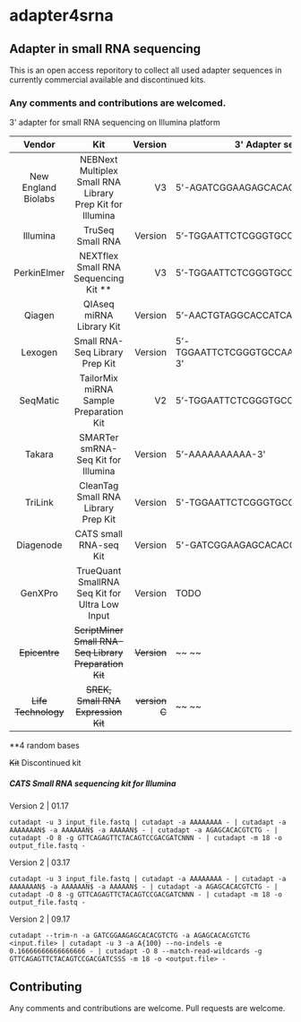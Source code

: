 # adapter4srna

## Adapter in small RNA sequencing
This is an open access reporitory to collect all used adapter sequences in currently commercial available and discontinued kits.

### Any comments and contributions are welcomed.


3' adapter for small RNA sequencing on Illumina platform


| Vendor        | Kit           | Version | 3' Adapter sequence |
|:-----------:|:-----------:|-----------:|-----------|
| New England Biolabs        | NEBNext Multiplex Small RNA Library Prep Kit for Illumina           | V3 | 5'-AGATCGGAAGAGCACACGTCT-3' |
| Illumina        | TruSeq Small RNA           | Version | 5’-TGGAATTCTCGGGTGCCAAGG-3' |
| PerkinElmer        | NEXTflex Small RNA Sequencing Kit **           | V3 | 5’-TGGAATTCTCGGGTGCCAAGG-3' |
| Qiagen        | QIAseq miRNA Library Kit           | Version | 5’-AACTGTAGGCACCATCAAT-3' |
| Lexogen        | Small RNA-Seq Library Prep Kit           | Version | 5’-TGGAATTCTCGGGTGCCAAGGAACTCCAGTCAC-3'  |
| SeqMatic        | TailorMix miRNA Sample Preparation Kit           | V2 | 5’-TGGAATTCTCGGGTGCCAAGG-3' |
| Takara        | SMARTer smRNA-Seq Kit for Illumina           | Version | 5’-AAAAAAAAAA-3' |
| TriLink        | CleanTag Small RNA Library Prep Kit           | Version | 5'-TGGAATTCTCGGGTGCCAAGG-3' |
| Diagenode        | CATS small RNA-seq Kit           | Version | 5'-GATCGGAAGAGCACACGTCTG-3'  |
| GenXPro         | TrueQuant SmallRNA Seq Kit for Ultra Low Input           | Version | TODO |
| ~~Epicentre~~        | ~~ScriptMiner Small RNA-Seq Library Preparation Kit~~           | ~~Version~~ | ~~ ~~ | 
| ~~Life Technology~~        | ~~SREK, Small RNA Expression Kit~~           | ~~version C~~ | ~~ ~~ | 

**4 random bases

~~Kit~~ Discontinued kit


##### CATS Small RNA sequencing kit for Illumina

Version 2 | 01.17
```
cutadapt -u 3 input_file.fastq | cutadapt -a AAAAAAAA - | cutadapt -a AAAAAAAN$ -a AAAAAAN$ -a AAAAAN$ - | cutadapt -a AGAGCACACGTCTG - | cutadapt -O 8 -g GTTCAGAGTTCTACAGTCCGACGATCNNN - | cutadapt -m 18 -o output_file.fastq -
```

Version 2 | 03.17
```
cutadapt -u 3 input_file.fastq | cutadapt -a AAAAAAAA - | cutadapt -a AAAAAAAN$ -a AAAAAAN$ -a AAAAAN$ - | cutadapt -a AGAGCACACGTCTG - | cutadapt -O 8 -g GTTCAGAGTTCTACAGTCCGACGATCNNN - | cutadapt -m 18 -o output_file.fastq -
```


Version 2 | 09.17
```
cutadapt --trim-n -a GATCGGAAGAGCACACGTCTG -a AGAGCACACGTCTG <input.file> | cutadapt -u 3 -a A{100} --no-indels -e 0.16666666666666666 - | cutadapt -O 8 --match-read-wildcards -g GTTCAGAGTTCTACAGTCCGACGATCSSS -m 18 -o <output.file> -
```


## Contributing
Any comments and contributions are welcome.
Pull requests are welcome.


